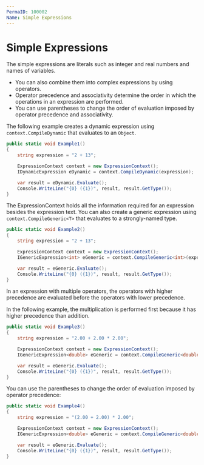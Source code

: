 ```yaml
---
PermaID: 100002
Name: Simple Expressions
---
```


# Simple Expressions

The simple expressions are literals such as integer and real numbers and names of variables. 

 - You can also combine them into complex expressions by using operators. 
 - Operator precedence and associativity determine the order in which the operations in an expression are performed. 
 - You can use parentheses to change the order of evaluation imposed by operator precedence and associativity.

The following example creates a dynamic expression using `context.CompileDynamic` that evaluates to an `Object`.

```csharp
public static void Example1()
{
    string expression = "2 + 13";

    ExpressionContext context = new ExpressionContext();
    IDynamicExpression eDynamic = context.CompileDynamic(expression);

    var result = eDynamic.Evaluate();
    Console.WriteLine("{0} ({1})", result, result.GetType());
}
```

The ExpressionContext holds all the information required for an expression besides the expression text. You can also create a generic expression using `context.CompileGeneric<T>` that evaluates to a strongly-named type.

```csharp
public static void Example2()
{
    string expression = "2 + 13";

    ExpressionContext context = new ExpressionContext();
    IGenericExpression<int> eGeneric = context.CompileGeneric<int>(expression);

    var result = eGeneric.Evaluate();
    Console.WriteLine("{0} ({1})", result, result.GetType());
}
```

In an expression with multiple operators, the operators with higher precedence are evaluated before the operators with lower precedence. 

In the following example, the multiplication is performed first because it has higher precedence than addition.

```csharp
public static void Example3()
{
    string expression = "2.00 + 2.00 * 2.00";

    ExpressionContext context = new ExpressionContext();
    IGenericExpression<double> eGeneric = context.CompileGeneric<double>(expression);

    var result = eGeneric.Evaluate();
    Console.WriteLine("{0} ({1})", result, result.GetType());
}
```

You can use the parentheses to change the order of evaluation imposed by operator precedence:

```csharp
public static void Example4()
{
    string expression = "(2.00 + 2.00) * 2.00";

    ExpressionContext context = new ExpressionContext();
    IGenericExpression<double> eGeneric = context.CompileGeneric<double>(expression);

    var result = eGeneric.Evaluate();
    Console.WriteLine("{0} ({1})", result, result.GetType());
}
```
